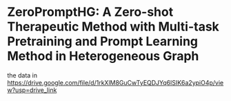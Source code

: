 # ZeroPromptHG: A Zero-shot Therapeutic Method with Multi-task Pretraining and Prompt Learning Method in Heterogeneous Graph
the data in https://drive.google.com/file/d/1rkXlM8GuCwTyEQDJYq6lSIK6a2ypiO4p/view?usp=drive_link